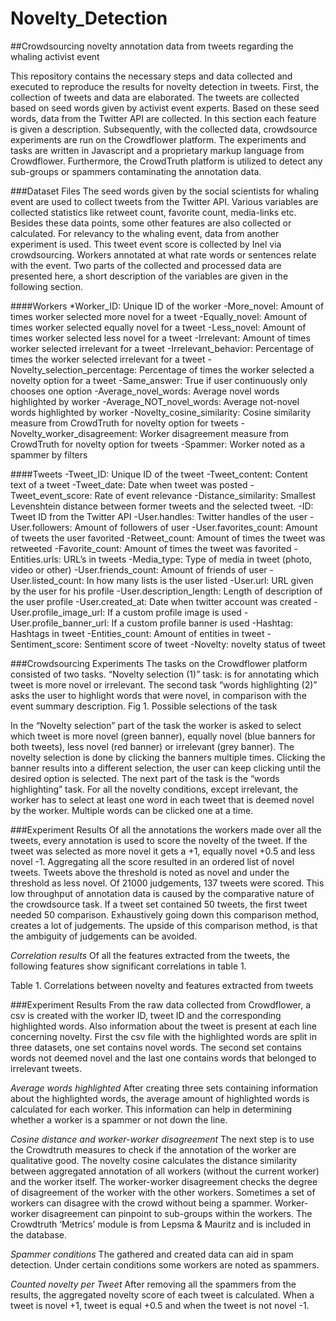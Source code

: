 # Novelty_Detection
##Crowdsourcing novelty annotation data from tweets regarding the whaling activist event

This repository contains the necessary steps and data collected and executed to reproduce the results for novelty detection in tweets. First, the collection of tweets and data are elaborated. The tweets are collected based on seed words given by activist event experts. Based on these seed words, data from the Twitter API are collected. In this section each feature is given a description. Subsequently, with the collected data, crowdsource experiments are run on the Crowdflower platform. The experiments and tasks are written in Javascript and a proprietary markup language from Crowdflower. Furthermore, the CrowdTruth platform is utilized to detect any sub-groups or spammers contaminating the annotation data.

###Dataset Files
The seed words given by the social scientists for whaling event are used to collect tweets from the Twitter API. Various variables are collected statistics like retweet count, favorite count, media-links etc. Besides these data points, some other features are also collected or calculated. For relevancy to the whaling event, data from another experiment is used. This tweet event score is collected by Inel via crowdsourcing. Workers annotated at what rate words or sentences relate with the event. Two parts of the collected and processed data are presented here, a short description of the variables are given in the following section.

####Workers
*Worker_ID: Unique ID of the worker
-More_novel: Amount of times worker selected more novel for a tweet
-Equally_novel: Amount of times worker selected equally novel for a tweet
-Less_novel: Amount of times worker selected less novel for a tweet
-Irrelevant: Amount of times worker selected irrelevant for a tweet
-Irrelevant_behavior: Percentage of times the worker selected irrelevant for a tweet
-Novelty_selection_percentage: Percentage of times the worker selected a novelty option for a tweet
-Same_answer: True if user continuously only chooses one option
-Average_novel_words: Average novel words highlighted by worker
-Average_NOT_novel_words: Average not-novel words highlighted by worker
-Novelty_cosine_similarity: Cosine similarity measure from CrowdTruth for novelty option for tweets
-Novelty_worker_disagreement: Worker disagreement measure from CrowdTruth for novelty option for tweets
-Spammer: Worker noted as a spammer by filters

####Tweets
-Tweet_ID: Unique ID of the tweet
-Tweet_content: Content text of a tweet
-Tweet_date: Date when tweet was posted
-Tweet_event_score: Rate of event relevance
-Distance_similarity: Smallest Levenshtein distance between former tweets and the selected tweet.
-ID: Tweet ID from the Twitter API
-User.handles: Twitter handles of the user
-User.followers: Amount of followers of user
-User.favorites_count: Amount of tweets the user favorited
-Retweet_count: Amount of times the tweet was retweeted
-Favorite_count: Amount of times the tweet was favorited
-Entities.urls: URL’s in tweets
-Media_type: Type of media in tweet (photo, video or other)
-User.friends_count: Amount of friends of user
-User.listed_count: In how many lists is the user listed
-User.url: URL given by the user for his profile
-User.description_length: Length of description of the user profile
-User.created_at: Date when twitter account was created
-User.profile_image_url: If a custom profile image is used
-User.profile_banner_url: If a custom profile banner is used
-Hashtag: Hashtags in tweet
-Entities_count: Amount of entities in tweet
-Sentiment_score: Sentiment score of tweet
-Novelty: novelty status of tweet

###Crowdsourcing Experiments
The tasks on the Crowdflower platform consisted of two tasks. “Novelty selection (1)” task: is for annotating which tweet is more novel or irrelevant. The second task “words highlighting (2)” asks the user to highlight words that were novel, in comparison with the event summary description.
Fig 1. Possible selections of the task

In the “Novelty selection” part of the task the worker is asked to select which tweet is more novel (green banner), equally novel (blue banners for both tweets), less novel (red banner) or irrelevant (grey banner). The novelty selection is done by clicking the banners multiple times. Clicking the banner results into a different selection, the user can keep clicking until the desired option is selected. The next part of the task is the “words highlighting” task. For all the novelty conditions, except irrelevant, the worker has to select at least one word in each tweet that is deemed novel by the worker. Multiple words can be clicked one at a time.

###Experiment Results
Of all the annotations the workers made over all the tweets, every annotation is used to score the novelty of the tweet. If the tweet was selected as more novel it gets a +1, equally novel +0.5 and less novel -1. Aggregating all the score resulted in an ordered list of novel tweets. Tweets above the threshold is noted as novel and under the threshold as less novel. Of 21000 judgements, 137 tweets were scored. This low throughput of annotation data is caused by the comparative nature of the crowdsource task. If a tweet set contained 50 tweets, the first tweet needed 50 comparison. Exhaustively going down this comparison method, creates a lot of judgements. The upside of this comparison method, is that the ambiguity of judgements can be avoided. 

*Correlation results*
Of all the features extracted from the tweets, the following features show significant correlations in table 1.

Table 1. Correlations between novelty and features extracted from tweets


###Experiment Results
From the raw data collected from Crowdflower, a csv is created with the worker ID, tweet ID and the corresponding highlighted words. Also information about the tweet is present at each line concerning novelty. First the csv file with the highlighted words are split in three datasets, one set contains novel words. The second set contains words not deemed novel and the last one contains words that belonged to irrelevant tweets.
 
*Average words highlighted*
After creating three sets containing information about the highlighted words, the average amount of highlighted words is calculated for each worker. This information can help in determining whether a worker is a spammer or not down the line.


*Cosine distance and worker-worker disagreement*
The next step is to use the Crowdtruth measures to check if the annotation of the worker are qualitative good. The novelty cosine calculates the distance similarity between aggregated annotation of all workers (without the current worker) and the worker itself. The worker-worker disagreement checks the degree of disagreement of the worker with the other workers. Sometimes a set of workers can disagree with the crowd without being a spammer. Worker-worker disagreement can pinpoint to sub-groups within the workers. The Crowdtruth ‘Metrics’ module is from Lepsma & Mauritz and is included in the database.



*Spammer conditions*
The gathered and created data can aid in spam detection. Under certain conditions some workers are noted as spammers.


*Counted novelty per Tweet*
After removing all the spammers from the results, the aggregated novelty score of each tweet is calculated. When a tweet is novel +1, tweet is equal +0.5 and when the tweet is not novel -1.
